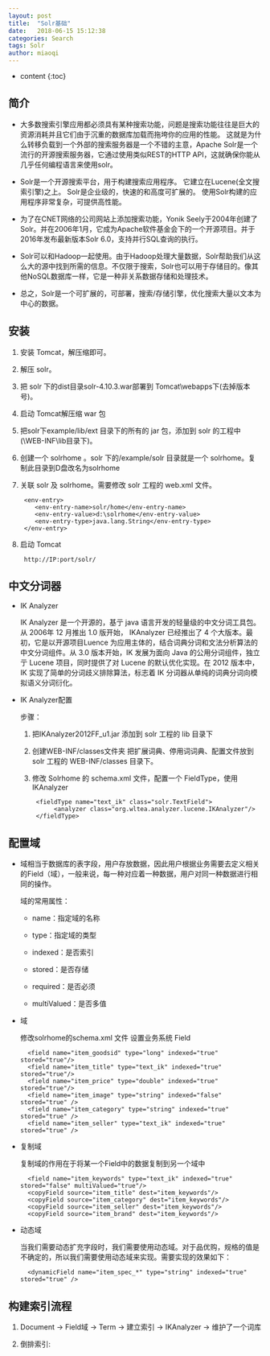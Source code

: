 ```yaml
---
layout: post
title:  "Solr基础"
date:   2018-06-15 15:12:38
categories: Search
tags: Solr
author: miaoqi
---
```


* content
{:toc} 

## 简介

* 大多数搜索引擎应用都必须具有某种搜索功能，问题是搜索功能往往是巨大的资源消耗并且它们由于沉重的数据库加载而拖垮你的应用的性能。
这就是为什么转移负载到一个外部的搜索服务器是一个不错的主意，Apache Solr是一个流行的开源搜索服务器，它通过使用类似REST的HTTP API，这就确保你能从几乎任何编程语言来使用solr。

* Solr是一个开源搜索平台，用于构建搜索应用程序。 它建立在Lucene(全文搜索引擎)之上。 Solr是企业级的，快速的和高度可扩展的。 使用Solr构建的应用程序非常复杂，可提供高性能。

* 为了在CNET网络的公司网站上添加搜索功能，Yonik Seely于2004年创建了Solr。并在2006年1月，它成为Apache软件基金会下的一个开源项目。并于2016年发布最新版本Solr 6.0，支持并行SQL查询的执行。

* Solr可以和Hadoop一起使用。由于Hadoop处理大量数据，Solr帮助我们从这么大的源中找到所需的信息。不仅限于搜索，Solr也可以用于存储目的。像其他NoSQL数据库一样，它是一种非关系数据存储和处理技术。

* 总之，Solr是一个可扩展的，可部署，搜索/存储引擎，优化搜索大量以文本为中心的数据。

## 安装

1. 安装 Tomcat，解压缩即可。

1. 解压 solr。

1. 把 solr 下的dist目录solr-4.10.3.war部署到 Tomcat\webapps下(去掉版本号)。

1. 启动 Tomcat解压缩 war 包

1. 把solr下example/lib/ext 目录下的所有的 jar 包，添加到 solr 的工程中(\WEB-INF\lib目录下)。

1. 创建一个 solrhome 。solr 下的/example/solr 目录就是一个 solrhome。复制此目录到D盘改名为solrhome  

1. 关联 solr 及 solrhome。需要修改 solr 工程的 web.xml 文件。
        
        <env-entry>
           <env-entry-name>solr/home</env-entry-name>
           <env-entry-value>d:\solrhome</env-entry-value>
           <env-entry-type>java.lang.String</env-entry-type>
        </env-entry>
    
1. 启动 Tomcat

        http://IP:port/solr/

## 中文分词器

* IK Analyzer

    IK Analyzer 是一个开源的，基亍 java 语言开发的轻量级的中文分词工具包。从 2006年 12 月推出 1.0 版开始， IKAnalyzer 已经推出了 4 个大版本。最初，它是以开源项目Luence 为应用主体的，结合词典分词和文法分析算法的中文分词组件。从 3.0 版本开始，IK 发展为面向 Java 的公用分词组件，独立亍 Lucene 项目，同时提供了对 Lucene 的默认优化实现。在 2012 版本中，IK 实现了简单的分词歧义排除算法，标志着 IK 分词器从单纯的词典分词向模拟语义分词衍化。

* IK Analyzer配置

    步骤：

    1. 把IKAnalyzer2012FF_u1.jar 添加到 solr 工程的 lib 目录下

    1. 创建WEB-INF/classes文件夹  把扩展词典、停用词词典、配置文件放到 solr 工程的 WEB-INF/classes 目录下。

    1. 修改 Solrhome 的 schema.xml 文件，配置一个 FieldType，使用 IKAnalyzer
        
            <fieldType name="text_ik" class="solr.TextField">
                 <analyzer class="org.wltea.analyzer.lucene.IKAnalyzer"/>
            </fieldType>

## 配置域

* 域相当于数据库的表字段，用户存放数据，因此用户根据业务需要去定义相关的Field（域），一般来说，每一种对应着一种数据，用户对同一种数据进行相同的操作。

    域的常用属性：
    
    * name：指定域的名称

    * type：指定域的类型

    * indexed：是否索引

    * stored：是否存储

    * required：是否必须

    * multiValued：是否多值

* 域

    修改solrhome的schema.xml 文件  设置业务系统 Field

        <field name="item_goodsid" type="long" indexed="true" stored="true"/>
        <field name="item_title" type="text_ik" indexed="true" stored="true"/>
        <field name="item_price" type="double" indexed="true" stored="true"/>
        <field name="item_image" type="string" indexed="false" stored="true" />
        <field name="item_category" type="string" indexed="true" stored="true" />
        <field name="item_seller" type="text_ik" indexed="true" stored="true" />

* 复制域

    复制域的作用在于将某一个Field中的数据复制到另一个域中

        <field name="item_keywords" type="text_ik" indexed="true" stored="false" multiValued="true"/>
        <copyField source="item_title" dest="item_keywords"/>
        <copyField source="item_category" dest="item_keywords"/>
        <copyField source="item_seller" dest="item_keywords"/>
        <copyField source="item_brand" dest="item_keywords"/>

* 动态域

    当我们需要动态扩充字段时，我们需要使用动态域。对于品优购，规格的值是不确定的，所以我们需要使用动态域来实现。需要实现的效果如下：

        <dynamicField name="item_spec_*" type="string" indexed="true" stored="true" />	

## 构建索引流程

1. Document -> Field域 -> Term -> 建立索引 -> IKAnalyzer -> 维护了一个词库

2. 倒排索引:
